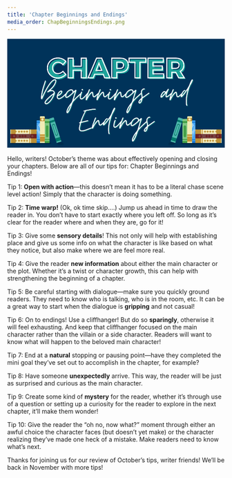 ```yaml
---
title: 'Chapter Beginnings and Endings'
media_order: ChapBeginningsEndings.png
---
```


![Chapter Beginnings and Endings](ChapBeginningsEndings.png "ChapBeginningsEndings")

Hello, writers! October’s theme was about effectively opening and closing your chapters. Below are all of our tips for: Chapter Beginnings and Endings! 

Tip 1: **Open with action**—this doesn’t mean it has to be a literal chase scene level action! Simply that the character is doing something. 

Tip 2: **Time warp!** (Ok, ok time skip….) Jump us ahead in time to draw the reader in. You don’t have to start exactly where you left off. So long as it’s clear for the reader where and when they are, go for it! 

Tip 3: Give some **sensory details**! This not only will help with establishing place and give us some info on what the character is like based on what they notice, but also make where we are feel more real. 

Tip 4: Give the reader **new information** about either the main character or the plot. Whether it’s a twist or character growth, this can help with strengthening the beginning of a chapter. 

Tip 5: Be careful starting with dialogue—make sure you quickly ground readers. They need to know who is talking, who is in the room, etc. It can be a great way to start when the dialogue is **gripping** and not casual! 

Tip 6: On to endings! Use a cliffhanger! But do so **sparingly**, otherwise it will feel exhausting. And keep that cliffhanger focused on the main character rather than the villain or a side character. Readers will want to know what will happen to the beloved main character!

Tip 7: End at a **natural** stopping or pausing point—have they completed the mini goal they’ve set out to accomplish in the chapter, for example? 

Tip 8: Have someone **unexpectedly** arrive. This way, the reader will be just as surprised and curious as the main character. 

Tip 9: Create some kind of **mystery** for the reader, whether it’s through use of a question or setting up a curiosity for the reader to explore in the next chapter, it’ll make them wonder! 

Tip 10: Give the reader the “oh no, now what?” moment through either an awful choice the character faces (but doesn’t yet make) or the character realizing they’ve made one heck of a mistake. Make readers need to know what’s next.

Thanks for joining us for our review of October’s tips, writer friends! We’ll be back in November with more tips!